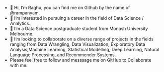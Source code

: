 - 👋 Hi, I’m Raghu, you can find me on Github by the name of @rampanyam. 
- 👀 I’m interested in pursuing a career in the field of Data Science / Analytics. 
- 🌱 I’m a Data Science postgraduate student from Monash University Melbourne. 
- 💞️ I’m looking to collaborate on a diverse range of projects in the fields ranging from Data Wrangling, Data Visualization, Exploratory Data Analysis,Machine Learning, Statistical Modelling, 
Deep Learning, Natural Language Processing, and Recommender Systems.
- Please feel free to follow and messsage me on GitHub to Collaborate with me. 
